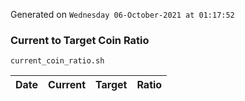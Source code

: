 Generated on `Wednesday 06-October-2021 at 01:17:52`

### Current to Target Coin Ratio
`current_coin_ratio.sh`

Date|Current|Target|Ratio
---|---|---|---
